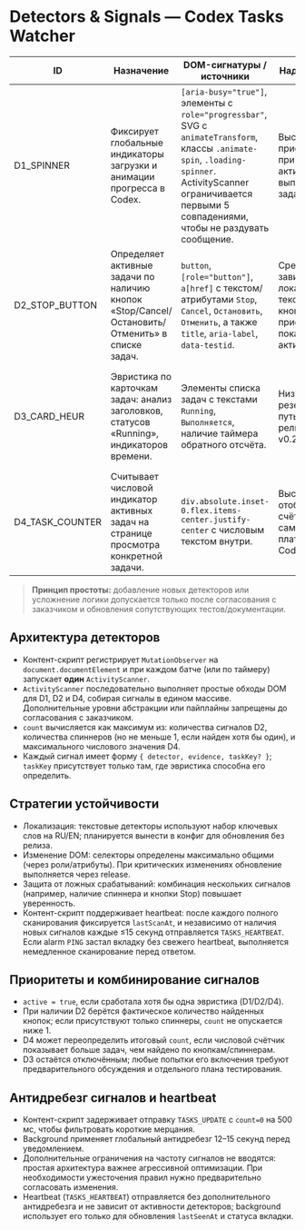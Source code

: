 # Detectors & Signals — Codex Tasks Watcher

| ID | Назначение | DOM-сигнатуры / источники | Надёжность | Частота опроса | Антидребезг / фильтры | Примечания |
|----|------------|---------------------------|------------|----------------|-----------------------|------------|
| D1_SPINNER | Фиксирует глобальные индикаторы загрузки и анимации прогресса в Codex. | `[aria-busy="true"]`, элементы с `role="progressbar"`, SVG с `animateTransform`, классы `.animate-spin`, `.loading-spinner`. ActivityScanner ограничивается первыми 5 совпадениями, чтобы не раздувать сообщение. | Высокая: присутствует при активном выполнении задачи. | Непрерывный `MutationObserver`; при тишине выполняется запасное сканирование не чаще 1 раз/сек. | Общий debounce 500 мс перед отправкой `count=0`. | Работает в RU/EN интерфейсе; селекторы подобраны максимально общими. |
| D2_STOP_BUTTON | Определяет активные задачи по наличию кнопок «Stop/Cancel/Остановить/Отменить» в списке задач. | `button`, `[role="button"]`, `a[href]` с текстом/атрибутами `Stop`, `Cancel`, `Остановить`, `Отменить`, а также `title`, `aria-label`, `data-testid`. | Средняя: зависит от локализации текста, но кнопка присутствует пока задача активна. | Те же события `MutationObserver`; fallback-сканирование не чаще 1 раз/сек. | Игнорируются скрытые (`hidden`, `aria-hidden`, `display:none`, `opacity:0`) и отключённые (`disabled`, `aria-disabled=true`) элементы. | `taskKey` извлекается из ближайших `data-task-id`/`data-id`/`data-reactid`, если доступны. |
| D3_CARD_HEUR | Эвристика по карточкам задач: анализ заголовков, статусов «Running», индикаторов времени. | Элементы списка задач с текстами `Running`, `Выполняется`, наличие таймера обратного отсчёта. | Низкая: резервный путь для релизов v0.2.0+. | Отключена в v0.1.0; запуск возможен только после отдельного согласования, если базовые эвристики не справляются. | При включении даёт сигналы наравне с D2, но помечается как низконадёжный источник. | Требует отдельной проверки и тестов перед rollout. |
| D4_TASK_COUNTER | Считывает числовой индикатор активных задач на странице просмотра конкретной задачи. | `div.absolute.inset-0.flex.items-center.justify-center` с числовым текстом внутри. | Высокая: отображает счётчик самой платформы Codex. | Непрерывный `MutationObserver`; fallback не чаще 1 раз/сек. | Значение нормализуется до целого, берётся максимум по всем найденным индикаторам. | Используется как источник глобального счётчика, когда вкладка с детальным просмотром открыта. |

> **Принцип простоты:** добавление новых детекторов или усложнение логики допускается только после согласования с заказчиком и обновления сопутствующих тестов/документации.

## Архитектура детекторов
- Контент-скрипт регистрирует `MutationObserver` на `document.documentElement` и при каждом батче (или по таймеру) запускает **один** `ActivityScanner`.
- `ActivityScanner` последовательно выполняет простые обходы DOM для D1, D2 и D4, собирая сигналы в едином массиве. Дополнительные уровни абстракции или пайплайны запрещены до согласования с заказчиком.
- `count` вычисляется как максимум из: количества сигналов D2, количества спиннеров (но не меньше 1, если найден хотя бы один), и максимального числового значения D4.
- Каждый сигнал имеет форму `{ detector, evidence, taskKey? }`; `taskKey` присутствует только там, где эвристика способна его определить.

## Стратегии устойчивости
- Локализация: текстовые детекторы используют набор ключевых слов на RU/EN; планируется вынести в конфиг для обновления без релиза.
- Изменение DOM: селекторы определены максимально общими (через роли/атрибуты). При критических изменениях обновление выполняется через release.
- Защита от ложных срабатываний: комбинация нескольких сигналов (например, наличие спиннера и кнопки Stop) повышает уверенность.
- Контент-скрипт поддерживает heartbeat: после каждого полного сканирования фиксируется `lastScanAt`, и независимо от наличия новых сигналов каждые ≤15 секунд отправляется `TASKS_HEARTBEAT`. Если alarm `PING` застал вкладку без свежего heartbeat, выполняется немедленное сканирование перед ответом.

## Приоритеты и комбинирование сигналов
- `active = true`, если сработала хотя бы одна эвристика (D1/D2/D4).
- При наличии D2 берётся фактическое количество найденных кнопок; если присутствуют только спиннеры, `count` не опускается ниже 1.
- D4 может переопределить итоговый `count`, если числовой счётчик показывает больше задач, чем найдено по кнопкам/спиннерам.
- D3 остаётся отключённым; любые попытки его включения требуют предварительного обсуждения и отдельного плана тестирования.

## Антидребезг сигналов и heartbeat
- Контент-скрипт задерживает отправку `TASKS_UPDATE` с `count=0` на 500 мс, чтобы фильтровать короткие мерцания.
- Background применяет глобальный антидребезг 12–15 секунд перед уведомлением.
- Дополнительные ограничения на частоту сигналов не вводятся: простая архитектура важнее агрессивной оптимизации. При необходимости ужесточения правил нужно предварительно согласовать изменения.
- Heartbeat (`TASKS_HEARTBEAT`) отправляется без дополнительного антидребезга и не зависит от активности детекторов; background использует его только для обновления `lastSeenAt` и статуса вкладки.

